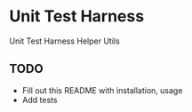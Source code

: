 Unit Test Harness
=================

Unit Test Harness Helper Utils

## TODO

- Fill out this README with installation, usage
- Add tests